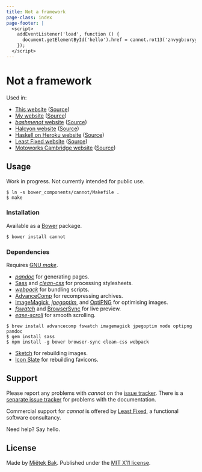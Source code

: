 ```yaml
---
title: Not a framework
page-class: index
page-footer: |
  <script>
    addEventListener('load', function () {
      document.getElementById('hello').href = cannot.rot13('znvygb:uryyb@yrnfgsvkrq.pbz');
    });
  </script>
---
```



Not a framework
===============

Used in:

- [This website](http://cannot.mietek.io/) ([Source](https://github.com/mietek/cannot-website/))
- [My website](http://mietek.io/) ([Source](https://github.com/mietek/mietek-website/))
- [_bashmenot_ website](http://bashmenot.mietek.io/) ([Source](https://github.com/mietek/bashmenot-website/))
- [Halcyon website](http://halcyon.sh/) ([Source](https://github.com/mietek/halcyon-website/))
- [Haskell on Heroku website](http://haskellonheroku.com/) ([Source](https://github.com/mietek/haskell-on-heroku-website/))
- [Least Fixed website](http://leastfixed.com/) ([Source](https://github.com/mietek/least-fixed-website/))
- [Motoworks Cambridge website](http://mietek.github.io/motoworks-website/) ([Source](https://github.com/mietek/motoworks-website/))


Usage
-----

Work in progress.  Not currently intended for public use.

```
$ ln -s bower_components/cannot/Makefile .
$ make
```


### Installation

Available as a [Bower](http://bower.io/) package.

```
$ bower install cannot
```


### Dependencies

Requires [GNU _make_](http://gnu.org/software/make/).

- [_pandoc_](http://johnmacfarlane.net/pandoc/) for generating pages.
- [Sass](http://sass-lang.com/) and [_clean-css_](https://github.com/jakubpawlowicz/clean-css/) for processing stylesheets.
- [_webpack_](http://webpack.github.io/) for bundling scripts.
- [Advance<span class="small-caps">Comp</span>](http://advancemame.sourceforge.net/comp-readme.html) for recompressing archives.
- [ImageMagick](http://www.imagemagick.org/), [_jpegoptim_](https://github.com/tjko/jpegoptim/), and [OptiPNG](http://optipng.sourceforge.net/) for optimising images.
- [_fswatch_](https://github.com/emcrisostomo/fswatch/) and [BrowserSync](http://www.browsersync.io/) for live preview.
- [_ease-scroll_](https://github.com/mietek/ease-scroll/) for smooth scrolling.

```
$ brew install advancecomp fswatch imagemagick jpegoptim node optipng pandoc
$ gem install sass
$ npm install -g bower browser-sync clean-css webpack
```

- [Sketch](http://bohemiancoding.com/sketch/) for rebuilding images.
- [Icon Slate](http://www.kodlian.com/apps/icon-slate/) for rebuilding favicons.


Support
-------

Please report any problems with _cannot_ on the [issue tracker](https://github.com/mietek/cannot/issues/).  There is a [separate issue tracker](https://github.com/mietek/cannot-website/issues/) for problems with the documentation.

Commercial support for _cannot_ is offered by [Least Fixed](http://leastfixed.com/), a functional software consultancy.

Need help?  Say <a id="hello">hello</a>.


License
-------

Made by [Miëtek Bak](http://mietek.io/).  Published under the [MIT X11 license](license/).
